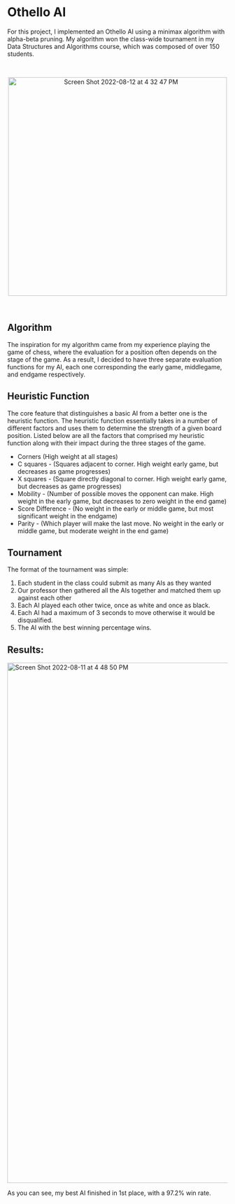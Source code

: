 # Othello AI
For this project, I implemented an Othello AI using a minimax algorithm with alpha-beta pruning. My algorithm won the class-wide tournament in my Data Structures and Algorithms course, which was composed of over 150 students.

<br />
<p align="center">
  <img
    width="500"
    alt="Screen Shot 2022-08-12 at 4 32 47 PM"
    src="https://user-images.githubusercontent.com/92076990/184457008-6e8f47e8-9b16-4b2e-bddb-f5b16cd0e39c.png"
  />
</p>
<br />

## Algorithm
The inspiration for my algorithm came from my experience playing the game of chess, where the evaluation for a position often depends on the stage of the game. As a result, I decided to have three separate evaluation functions for my AI, each one corresponding the early game, middlegame, and endgame respectively.

## Heuristic Function
The core feature that distinguishes a basic AI from a better one is the heuristic function. The heuristic function essentially takes in a number of different factors and uses them to determine the strength of a given board position. Listed below are all the factors that comprised my heuristic function along with their impact during the three stages of the game.
* Corners (High weight at all stages)
* C squares - (Squares adjacent to corner. High weight early game, but decreases as game progresses)
* X squares - (Square directly diagonal to corner. High weight early game, but decreases as game progresses)
* Mobility - (Number of possible moves the opponent can make. High weight in the early game, but decreases to zero weight in the end game)
* Score Difference - (No weight in the early or middle game, but most significant weight in the endgame)
* Parity - (Which player will make the last move. No weight in the early or middle game, but moderate weight in the end game)

## Tournament
The format of the tournament was simple: 
1. Each student in the class could submit as many AIs as they wanted
2. Our professor then gathered all the AIs together and matched them up against each other
3. Each AI played each other twice, once as white and once as black. 
4. Each AI had a maximum of 3 seconds to move otherwise it would be disqualified. 
5. The AI with the best winning percentage wins.

## Results:
<img
  width="1190"
  alt="Screen Shot 2022-08-11 at 4 48 50 PM"
  src="https://user-images.githubusercontent.com/92076990/184260775-ecaf97d2-0c71-4795-acda-aaecd815881f.png"
/>

As you can see, my best AI finished in 1st place, with a 97.2% win rate.
